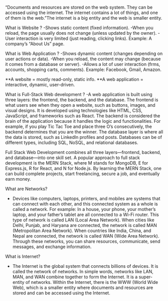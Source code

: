 “Documents and resources are stored on the web system. They can be accessed using the internet. The internet contains a lot of things, and one of them is the web.”The internet is a big entity and the web is smaller entity.


What is Website ?
-Shows static content (fixed information).
-When you reload, the page usually does not change (unless updated by the owner).
-User interaction is very limited (just reading, clicking links).
Example: A company’s “About Us” page.

What is Web Application ?
-Shows dynamic content (changes depending on user actions or data).
-When you reload, the content may change (because it comes from a database or server).
-Allows a lot of user interaction (frms, accounts, shopping carts, comments).
Example: Facebook, Gmail, Amazon.

**A website = mostly read-only, static info.
**A web application = interactive, dynamic, user-driven.

What is Full-Stack Web development ?
-A web application is built using three layers: the frontend, the backend, and the database. The frontend is what users see when they open a website, such as buttons, images, and visual designs. It is developed using technologies like HTML, CSS, JavaScript, and frameworks such as React. The backend is considered the brain of the application because it handles the logic and functionalities. For example, if you play Tic Tac Toe and place three O’s consecutively, the backend determines that you are the winner. The database layer is where all the data is stored, such as LinkedIn profiles and posts. Databases can be of different types, including SQL, NoSQL, and relational databases.

Full Stack Web Development combines all three layers—frontend, backend, and database—into one skill set. A popular approach to full stack development is the MERN Stack, where M stands for MongoDB, E for Express.js, R for React, and N for Node.js. By learning the MERN Stack, one can build complete projects, start freelancing, secure a job, and eventually earn money.

What are Networks?
- Devices like computers, laptops, printers, and mobiles are systems that can connect with each other, and this connected system as a whole is called a network.
For example:
In a house, your phone, your mother’s laptop, and your father’s tablet are all connected to a Wi-Fi router. This type of network is called LAN (Local Area Network).
When cities like Delhi, Punjab, and Haryana are connected, the network is called MAN (Metropolitan Area Network).
When countries like India, China, and Nepal are connected, the network is called WAN (Wide Area Network).
Through these networks, you can share resources, communicate, send messages, and exchange information.

What is Internet?
- The Internet is the global system that connects billions of devices. It is called the network of networks. In simple words, networks like LAN, MAN, and WAN combine together to form the Internet. It is a super-entity of networks.
Within the Internet, there is the WWW (World Wide Web), which is a smaller entity where documents and resources are stored and can be accessed using the Internet.
